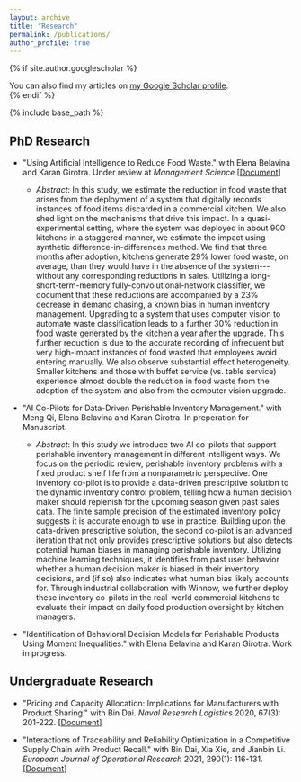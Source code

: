 ```yaml
---
layout: archive
title: "Research"
permalink: /publications/
author_profile: true
---
```


{% if site.author.googlescholar %}
  <div class="wordwrap">You can also find my articles on <a href="{{site.author.googlescholar}}">my Google Scholar profile</a>.</div>
{% endif %}

{% include base_path %}

## PhD Research
* "Using Artificial Intelligence to Reduce Food Waste." with Elena Belavina and Karan Girotra. Under review at *Management Science* [[Document](https://YuNu1210.github.io/files/SSRN_Empirical_Winnow.pdf)]
  * *Abstract*: In this study, we estimate the reduction in food waste that arises from the deployment of a system that digitally records instances of food items discarded in a commercial kitchen. We also shed light on the mechanisms that drive this impact. In a quasi-experimental setting, where the system was deployed in about 900 kitchens in a staggered manner, we estimate the impact using synthetic difference-in-differences method. We find that three months after adoption, kitchens generate 29% lower food waste, on average, than they would have in the absence of the system--- without any corresponding reductions in sales. Utilizing a long-short-term-memory fully-convolutional-network classifier, we document that these reductions are accompanied by a 23% decrease in demand chasing, a known bias in human inventory management. Upgrading to a system that uses computer vision to automate waste classification leads to a further 30% reduction in food waste generated by the kitchen a year after the upgrade. This further reduction is due to the accurate recording of infrequent but very high-impact instances of food wasted that employees avoid entering manually. We also observe substantial effect heterogeneity. Smaller kitchens and those with buffet service (vs. table service) experience almost double the reduction in food waste from the adoption of the system and also from the computer vision upgrade. 

* "AI Co-Pilots for Data-Driven Perishable Inventory Management." with Meng Qi, Elena Belavina and Karan Girotra. In preperation for Manuscript.
  * *Abstract*: In this study we introduce two AI co-pilots that support perishable inventory management in different intelligent ways. We focus on the periodic review, perishable inventory problems with a fixed product shelf life from a nonparametric perspective. One inventory co-pilot is to provide a data-driven prescriptive solution to the dynamic inventory control problem, telling how a human decision maker should replenish for the upcoming season given past sales data. The finite sample precision of the estimated inventory policy suggests it is accurate enough to use in practice. Building upon the data-driven prescriptive solution, the second co-pilot is an advanced iteration that not only provides prescriptive solutions but also detects potential human biases in managing perishable inventory. Utilizing machine learning techniques, it identifies from past user behavior whether a human decision maker is biased in their inventory decisions, and (if so) also indicates what human bias likely accounts for. Through industrial collaboration with Winnow, we further deploy these inventory co-pilots in the real-world commercial kitchens to evaluate their impact on daily food production oversight by kitchen managers.
  
* "Identification of Behavioral Decision Models for Perishable Products Using Moment Inequalities." with Elena Belavina and Karan Girotra. Work in progress. 

## Undergraduate Research
* "Pricing and Capacity Allocation: Implications for Manufacturers with Product Sharing." with Bin Dai. *Naval Research Logistics* 2020, 67(3): 201-222. [[Document](https://YuNu1210.github.io/files/NRL_ProductSharing.pdf)]

* "Interactions of Traceability and Reliability Optimization in a Competitive Supply Chain with Product Recall." with Bin Dai, Xia Xie, and Jianbin Li. *European Journal of Operational Research* 2021, 290(1): 116-131. [[Document](https://YuNu1210.github.io/files/EJOR_ProductRecall.pdf)]

